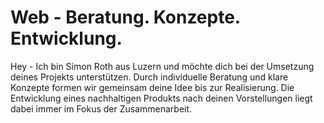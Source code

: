 # Web - Beratung. Konzepte. Entwicklung.
Hey - Ich bin Simon Roth aus Luzern und möchte dich bei der Umsetzung deines Projekts unterstützen. Durch individuelle Beratung und klare Konzepte formen wir gemeinsam deine Idee bis zur Realisierung. Die Entwicklung eines nachhaltigen Produkts nach deinen Vorstellungen liegt dabei immer im Fokus der Zusammenarbeit.
